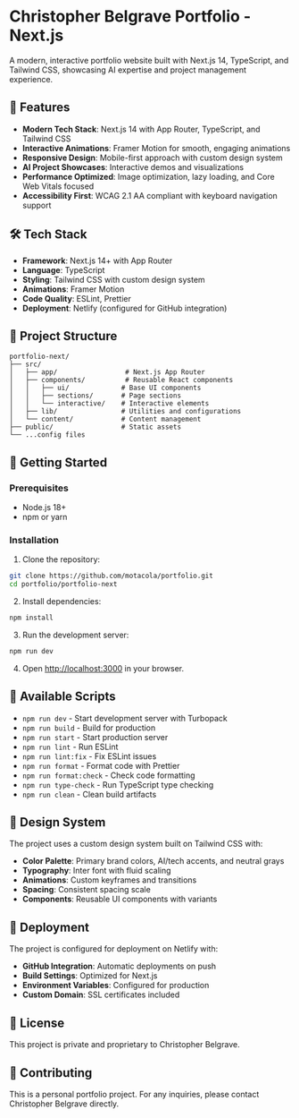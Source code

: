 # Christopher Belgrave Portfolio - Next.js

A modern, interactive portfolio website built with Next.js 14, TypeScript, and Tailwind CSS, showcasing AI expertise and project management experience.

## 🚀 Features

- **Modern Tech Stack**: Next.js 14 with App Router, TypeScript, and Tailwind CSS
- **Interactive Animations**: Framer Motion for smooth, engaging animations
- **Responsive Design**: Mobile-first approach with custom design system
- **AI Project Showcases**: Interactive demos and visualizations
- **Performance Optimized**: Image optimization, lazy loading, and Core Web Vitals focused
- **Accessibility First**: WCAG 2.1 AA compliant with keyboard navigation support

## 🛠️ Tech Stack

- **Framework**: Next.js 14+ with App Router
- **Language**: TypeScript
- **Styling**: Tailwind CSS with custom design system
- **Animations**: Framer Motion
- **Code Quality**: ESLint, Prettier
- **Deployment**: Netlify (configured for GitHub integration)

## 📁 Project Structure

```
portfolio-next/
├── src/
│   ├── app/                 # Next.js App Router
│   ├── components/          # Reusable React components
│   │   ├── ui/             # Base UI components
│   │   ├── sections/       # Page sections
│   │   └── interactive/    # Interactive elements
│   ├── lib/                # Utilities and configurations
│   └── content/            # Content management
├── public/                 # Static assets
└── ...config files
```

## 🚀 Getting Started

### Prerequisites

- Node.js 18+
- npm or yarn

### Installation

1. Clone the repository:

```bash
git clone https://github.com/motacola/portfolio.git
cd portfolio/portfolio-next
```

2. Install dependencies:

```bash
npm install
```

3. Run the development server:

```bash
npm run dev
```

4. Open [http://localhost:3000](http://localhost:3000) in your browser.

## 📝 Available Scripts

- `npm run dev` - Start development server with Turbopack
- `npm run build` - Build for production
- `npm run start` - Start production server
- `npm run lint` - Run ESLint
- `npm run lint:fix` - Fix ESLint issues
- `npm run format` - Format code with Prettier
- `npm run format:check` - Check code formatting
- `npm run type-check` - Run TypeScript type checking
- `npm run clean` - Clean build artifacts

## 🎨 Design System

The project uses a custom design system built on Tailwind CSS with:

- **Color Palette**: Primary brand colors, AI/tech accents, and neutral grays
- **Typography**: Inter font with fluid scaling
- **Animations**: Custom keyframes and transitions
- **Spacing**: Consistent spacing scale
- **Components**: Reusable UI components with variants

## 🚀 Deployment

The project is configured for deployment on Netlify with:

- **GitHub Integration**: Automatic deployments on push
- **Build Settings**: Optimized for Next.js
- **Environment Variables**: Configured for production
- **Custom Domain**: SSL certificates included

## 📄 License

This project is private and proprietary to Christopher Belgrave.

## 🤝 Contributing

This is a personal portfolio project. For any inquiries, please contact Christopher Belgrave directly.
